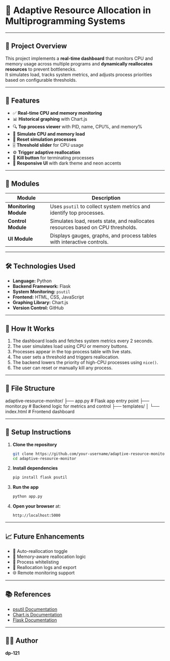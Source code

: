 # 🧠 Adaptive Resource Allocation in Multiprogramming Systems

---

## 📌 Project Overview

This project implements a **real-time dashboard** that monitors CPU and memory usage across multiple programs and **dynamically reallocates resources** to prevent bottlenecks.  
It simulates load, tracks system metrics, and adjusts process priorities based on configurable thresholds.

---

## 🎯 Features

- ✅ **Real-time CPU and memory monitoring**  
- 📊 **Historical graphing** with Chart.js  
- 🔍 **Top process viewer** with PID, name, CPU%, and memory%  
- 🧪 **Simulate CPU and memory load**  
- 🔁 **Reset simulation processes**  
- 🎚️ **Threshold slider** for CPU usage  
- ⚙️ **Trigger adaptive reallocation**  
- 🧠 **Kill button** for terminating processes  
- 🎨 **Responsive UI** with dark theme and neon accents  

---

## 🧩 Modules

| **Module** | **Description** |
|-------------|-----------------|
| **Monitoring Module** | Uses `psutil` to collect system metrics and identify top processes. |
| **Control Module** | Simulates load, resets state, and reallocates resources based on CPU thresholds. |
| **UI Module** | Displays gauges, graphs, and process tables with interactive controls. |

---

## 🛠️ Technologies Used

- **Language:** Python  
- **Backend Framework:** Flask  
- **System Monitoring:** `psutil`  
- **Frontend:** HTML, CSS, JavaScript  
- **Graphing Library:** Chart.js  
- **Version Control:** GitHub  

---

## 🚀 How It Works

1. The dashboard loads and fetches system metrics every 2 seconds.  
2. The user simulates load using CPU or memory buttons.  
3. Processes appear in the top process table with live stats.  
4. The user sets a threshold and triggers reallocation.  
5. The backend lowers the priority of high-CPU processes using `nice()`.  
6. The user can reset or manually kill any process.  

---

## 📂 File Structure

adaptive-resource-monitor/
├── app.py                 # Flask app entry point
├── monitor.py             # Backend logic for metrics and control
├── templates/
│   └── index.html         # Frontend dashboard


---

## 🧪 Setup Instructions

1. **Clone the repository**
   ```bash
   git clone https://github.com/your-username/adaptive-resource-monitor.git
   cd adaptive-resource-monitor
   ```

2. **Install dependencies**

   ```bash
   pip install flask psutil
   ```

3. **Run the app**

   ```bash
   python app.py
   ```

4. **Open your browser** at:

   ```
   http://localhost:5000
   ```

---

## 📈 Future Enhancements

* 🔁 Auto-reallocation toggle
* 🧮 Memory-aware reallocation logic
* 🧾 Process whitelisting
* 📜 Reallocation logs and export
* 🌐 Remote monitoring support

---

## 📚 References

* [psutil Documentation](https://psutil.readthedocs.io/)
* [Chart.js Documentation](https://www.chartjs.org/docs/latest/)
* [Flask Documentation](https://flask.palletsprojects.com/)

---

## 👨‍💻 Author

**dp-121**
